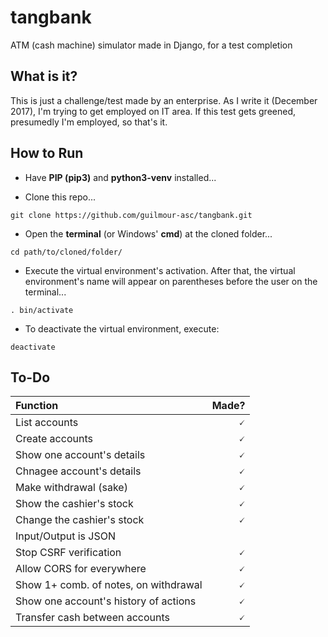 # tangbank
ATM (cash machine) simulator made in Django, for a test completion

## What is it?
This is just a challenge/test made by an enterprise. As I write it (December 2017), I'm trying to get employed on IT area. If this test gets greened, presumedly I'm employed, so that's it.

## How to Run
- Have **PIP (pip3)** and **python3-venv** installed...

- Clone this repo...

`git clone https://github.com/guilmour-asc/tangbank.git`

- Open the **terminal** (or Windows' **cmd**) at the cloned folder...

`cd path/to/cloned/folder/`

- Execute the virtual environment's activation. After that, the virtual environment's name will appear on parentheses before the user on the terminal...

`. bin/activate`

- To deactivate the virtual environment, execute:

`deactivate`

## To-Do
| Function                              | Made? |
| :-------------------------------------| -----:|
| List accounts                         |     🗸 |
| Create accounts                       |     🗸 |
| Show one account's details            |     🗸 |
| Chnagee account's details             |     🗸 |
| Make withdrawal (sake)                |     🗸 |
| Show the cashier's stock              |     🗸 |
| Change the cashier's stock            |     🗸 |
| Input/Output is JSON                  |       |
| Stop CSRF verification                |     🗸 |
| Allow CORS for everywhere             |     🗸 |
| Show 1+ comb. of notes, on withdrawal |     🗸 |
| Show one account's history of actions |     🗸 |
| Transfer cash between accounts        |     🗸 |